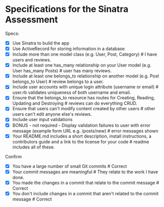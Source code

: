 # Specifications for the Sinatra Assessment

Specs:
- [x] Use Sinatra to build the app
- [x] Use ActiveRecord for storing information in a database
- [x] Include more than one model class (e.g. User, Post, Category) # I have users and reviews.
- [x] Include at least one has_many relationship on your User model (e.g. User has_many Posts) # user has many reviews.
- [x] Include at least one belongs_to relationship on another model (e.g. Post belongs_to User) # review belongs to a user.
- [x] Include user accounts with unique login attribute (username or email) # user.rb validates uniqueness of both username and email.
- [x] Ensure that the belongs_to resource has routes for Creating, Reading, Updating and Destroying # reviews can do everything CRUD.
- [x] Ensure that users can't modify content created by other users # other users can't edit anyone else's reviews.
- [x] Include user input validations
- [x] BONUS - not required - Display validation failures to user with error message (example form URL e.g. /posts/new) # error messages shown
- [x] Your README.md includes a short description, install instructions, a contributors guide and a link to the license for your code # readme includes all of these.

Confirm
- [x] You have a large number of small Git commits # Correct
- [x] Your commit messages are meaningful # They relate to the work I have done.
- [x] You made the changes in a commit that relate to the commit message # Correct
- [x] You don't include changes in a commit that aren't related to the commit message # Correct